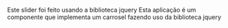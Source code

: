 Este slider foi feito usando a biblioteca jquery
Esta aplicação é um componente que implementa um carrosel fazendo uso da biblioteca jquery